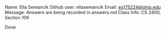 Name: Ella Semancik
Github user: ellasemancik
Email: es175224@ohio.edu
Message: Answers are being recorded in answers.md
Class Info: CS 2400, Section 109

Done